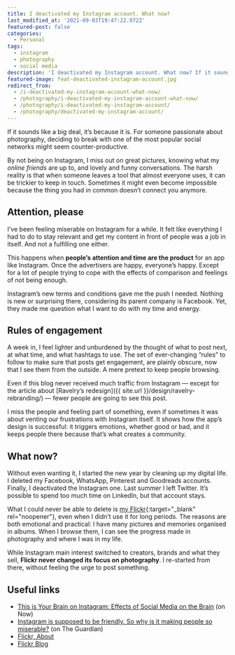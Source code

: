 ```yaml
---
title: I deactivated my Instagram account. What now?
last_modified_at: '2021-09-03T19:47:22.972Z'
featured-post: false
categories:
  - Personal
tags:
  - instagram
  - photography
  - social media
description: 'I deactivated my Instagram account. What now? If it sounds like a big a deal, it''s because it is. My first week post-Instagram.'
featured-image: feat-deactivated-instagram-account.jpg
redirect_from:
  - /i-deactivated-my-instagram-account-what-now/
  - /photography/i-deactivated-my-instagram-account-what-now/
  - /photography/i-deactivated-my-instagram-account/
  - /photography/deactivated-my-instagram-account/
---
```

<p class="lead">If it sounds like a big deal, it’s because it is. For someone passionate about photography, deciding to break with one of the most popular social networks might seem counter-productive.</p>

<!--more-->

By not being on Instagram, I miss out on great pictures, knowing what my _online friends_ are up to, and lovely and funny conversations. The harsh reality is that when someone leaves a tool that almost everyone uses, it can be trickier to keep in touch. Sometimes it might even become impossible because the thing you had in common doesn’t connect you anymore.

## Attention, please

I’ve been feeling miserable on Instagram for a while. It felt like everything I had to do to stay relevant and get my content in front of people was a job in itself. And not a fulfilling one either.

This happens when **people’s attention and time are the product** for an app like Instagram. Once the advertisers are happy, everyone’s happy. Except for a lot of people trying to cope with the effects of comparison and feelings of not being enough.

Instagram’s new terms and conditions gave me the push I needed. Nothing is new or surprising there, considering its parent company is Facebook. Yet, they made me question what I want to do with my time and energy.

## Rules of engagement

A week in, I feel lighter and unburdened by the thought of what to post next, at what time, and what hashtags to use. The set of ever-changing “rules” to follow to make sure that posts get engagement, are plainly obscure, now that I see them from the outside. A mere pretext to keep people browsing.

Even if this blog never received much traffic from Instagram — except for the article about [Ravelry’s redesign]({{ site.url }}/design/ravelry-rebranding/) — fewer people are going to see this post.

I miss the people and feeling part of something, even if sometimes it was about venting our frustrations with Instagram itself. It shows how the app’s design is successful: it triggers emotions, whether good or bad, and it keeps people there because that’s what creates a community.

## What now?

Without even wanting it, I started the new year by cleaning up my digital life. I deleted my Facebook, WhatsApp, Pinterest and Goodreads accounts. Finally, I deactivated the Instagram one. Last summer I left Twitter. It’s possible to spend too much time on LinkedIn, but that account stays.

What I could never be able to delete is [my Flickr](https://www.flickr.com/photos/silvia-m/){:target="_blank" rel="noopener"}, even when I didn’t use it for long periods. The reasons are both emotional and practical: I have many pictures and memories organised in albums. When I browse them, I can see the progress made in photography and where I was in my life.

While Instagram main interest switched to creators, brands and what they sell, **Flickr never changed its focus on photography**. I re-started from there, without feeling the urge to post something.

## Useful links

<ul class="smd-ul">
<li><a href="https://now.northropgrumman.com/this-is-your-brain-on-instagram-effects-of-social-media-on-the-brain/" target="_blank" rel="noopener">This is Your Brain on Instagram: Effects of Social Media on the Brain</a> (on Now)</li>
<li><a href="http://www.theguardian.com/technology/2018/sep/17/instagram-is-supposed-to-be-friendly-so-why-is-it-making-people-so-miserable" target="_blank" rel="noopener">Instagram is supposed to be friendly. So why is it making people so miserable?</a> (on The Guardian)</li>
<li><a href="https://www.flickr.com/about" target="_blank" rel="noopener">Flickr, About</a></li>
<li><a href="https://blog.flickr.net/en" target="_blank" rel="noopener">Flickr Blog</a></li>
</ul>

<!-- <small>Photo by [Prateek Katyal](https://unsplash.com/@prateekkatyal){:target="_blank" rel="noopener"} on Unsplash</small> -->
